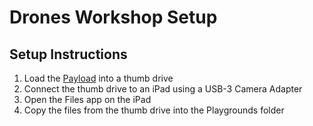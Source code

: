 # Drones Workshop Setup
## Setup Instructions
1. Load the [Payload](Payload) into a thumb drive
2. Connect the thumb drive to an iPad using a USB-3 Camera Adapter
3. Open the Files app on the iPad
4. Copy the files from the thumb drive into the Playgrounds folder